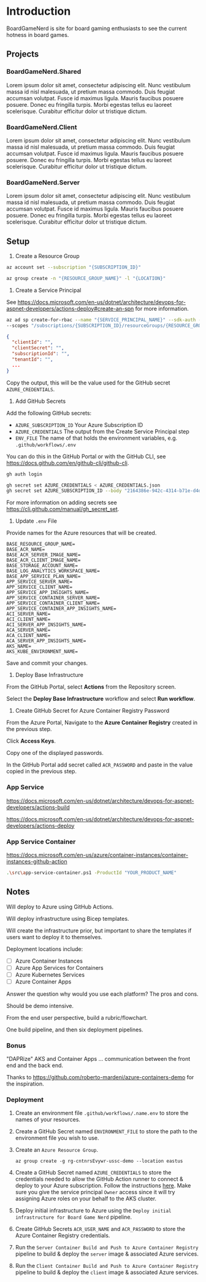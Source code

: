 # Introduction

BoardGameNerd is site for board gaming enthusiasts to see the current hotness in board games.

## Projects

### BoardGameNerd.Shared

Lorem ipsum dolor sit amet, consectetur adipiscing elit. Nunc vestibulum massa id nisl malesuada, ut pretium massa commodo. Duis feugiat accumsan volutpat. Fusce id maximus ligula. Mauris faucibus posuere posuere. Donec eu fringilla turpis. Morbi egestas tellus eu laoreet scelerisque. Curabitur efficitur dolor ut tristique dictum.

### BoardGameNerd.Client

Lorem ipsum dolor sit amet, consectetur adipiscing elit. Nunc vestibulum massa id nisl malesuada, ut pretium massa commodo. Duis feugiat accumsan volutpat. Fusce id maximus ligula. Mauris faucibus posuere posuere. Donec eu fringilla turpis. Morbi egestas tellus eu laoreet scelerisque. Curabitur efficitur dolor ut tristique dictum.

### BoardGameNerd.Server

Lorem ipsum dolor sit amet, consectetur adipiscing elit. Nunc vestibulum massa id nisl malesuada, ut pretium massa commodo. Duis feugiat accumsan volutpat. Fusce id maximus ligula. Mauris faucibus posuere posuere. Donec eu fringilla turpis. Morbi egestas tellus eu laoreet scelerisque. Curabitur efficitur dolor ut tristique dictum.

## Setup

1. Create a Resource Group

```bash
az account set --subscription "{SUBSCRIPTION_ID}"

az group create -n "{RESOURCE_GROUP_NAME}" -l "{LOCATION}"
```

1. Create a Service Principal

See <https://docs.microsoft.com/en-us/dotnet/architecture/devops-for-aspnet-developers/actions-deploy#create-an-spn> for more information.

```bash
az ad sp create-for-rbac --name "{SERVICE_PRINCIPAL_NAME}" --sdk-auth --role contributor \
--scopes "/subscriptions/{SUBSCRIPTION_ID}/resourceGroups/{RESOURCE_GROUP_NAME}"
```

```json
{
  "clientId": "",
  "clientSecret": "",
  "subscriptionId": "",
  "tenantId": "",
  ...
}
```

Copy the output, this will be the value used for the GitHub secret `AZURE_CREDENTIALS`.

1. Add GitHub Secrets

Add the following GitHub secrets:

* `AZURE_SUBSCRIPTION_ID` Your Azure Subscription ID
* `AZURE_CREDENTIALS` The output from the Create Service Principal step
* `ENV_FILE` The name of that holds the environment variables, e.g. `.github/workflows/.env`

You can do this in the GitHub Portal or with the GitHub CLI, see <https://docs.github.com/en/github-cli/github-cli>.

```bash
gh auth login

gh secret set AZURE_CREDENTIALS < AZURE_CREDENTIALS.json
gh secret set AZURE_SUBSCRIPTION_ID --body "2164386e-942c-4314-b71e-d4dc327856c5" --repo "mattruma/containers-everywhere-in-azure.git"
```

For more information on adding secrets see <https://cli.github.com/manual/gh_secret_set>.

1. Update `.env` File

Provide names for the Azure resources that will be created.

```text
BASE_RESOURCE_GROUP_NAME=
BASE_ACR_NAME=
BASE_ACR_SERVER_IMAGE_NAME=
BASE_ACR_CLIENT_IMAGE_NAME=
BASE_STORAGE_ACCOUNT_NAME=
BASE_LOG_ANALYTICS_WORKSPACE_NAME=
BASE_APP_SERVICE_PLAN_NAME=
APP_SERVICE_SERVER_NAME=
APP_SERVICE_CLIENT_NAME=
APP_SERVICE_APP_INSIGHTS_NAME=
APP_SERVICE_CONTAINER_SERVER_NAME=
APP_SERVICE_CONTAINER_CLIENT_NAME=
APP_SERVICE_CONTAINER_APP_INSIGHTS_NAME=
ACI_SERVER_NAME=
ACI_CLIENT_NAME=
ACI_SERVER_APP_INSIGHTS_NAME=
ACA_SERVER_NAME=
ACA_CLIENT_NAME=
ACA_SERVER_APP_INSIGHTS_NAME=
AKS_NAME=
AKS_KUBE_ENVIRONMENT_NAME=
```

Save and commit your changes.

1. Deploy Base Infrastructure

From the GitHub Portal, select **Actions** from the Repository screen.

Select the **Deploy Base Infrastructure** workflow and select **Run workflow**.

1. Create GitHub Secret for Azure Container Registry Password

From the Azure Portal, Navigate to the **Azure Container Registry** created in the previous step.

Click **Access Keys**.

Copy one of the displayed passwords.

In the GitHub Portal add secret called `ACR_PASSWORD` and paste in the value copied in the previous step.

### App Service

<https://docs.microsoft.com/en-us/dotnet/architecture/devops-for-aspnet-developers/actions-build>

<https://docs.microsoft.com/en-us/dotnet/architecture/devops-for-aspnet-developers/actions-deploy>

### App Service Container

<https://docs.microsoft.com/en-us/azure/container-instances/container-instances-github-action>

```bash
.\src\app-service-container.ps1 -ProductId "YOUR_PRODUCT_NAME"
```

## Notes

Will deploy to Azure using GitHub Actions.

Will deploy infrastructure using Bicep templates.

Will create the infrastructure prior, but important to share the templates if users want to deploy it to themselves.

Deployment locations include:

- [ ] Azure Container Instances
- [ ] Azure App Services for Containers
- [ ] Azure Kubernetes Services
- [ ] Azure Container Apps

Answer the question why would you use each platform? The pros and cons.

Should be demo intensive.

From the end user perspective, build a rubric/flowchart.

One build pipeline, and then six deployment pipelines.

### Bonus

"DAPRize" AKS and Container Apps ... communication between the front end and the back end.

Thanks to <https://github.com/roberto-mardeni/azure-containers-demo> for the inspiration.

### Deployment

1.  Create an environment file ```.github/workflows/.name.env``` to store the names of your resources.

1.  Create a GitHub Secret named ```ENVIRONMENT_FILE``` to store the path to the environment file you wish to use.

1.  Create an ```Azure Resource Group```.

    ```shell
    az group create -g rg-cntnrsEvywr-ussc-demo --location eastus
    ```

1.  Create a GitHub Secret named ```AZURE_CREDENTIALS``` to store the credentials needed to allow the GitHub Action runner to connect & deploy to your Azure subscription. Follow the instructions [here](https://github.com/marketplace/actions/azure-login). Make sure you give the service principal ```Owner``` access since it will try assigning Azure roles on your behalf to the AKS cluster.

1.  Deploy initial infrastructure to Azure using the ```Deploy initial infrastructure for Board Game Nerd``` pipeline.

1.  Create GitHub Secrets ```ACR_USER_NAME``` and ```ACR_PASSWORD``` to store the Azure Container Registry credentials.

1.  Run the ```Server Container Build and Push to Azure Container Registry``` pipeline to build & deploy the ```server``` image & associated Azure services.

1.  Run the ```Client Container Build and Push to Azure Container Registry``` pipeline to build & deploy the ```client``` image & associated Azure services.
